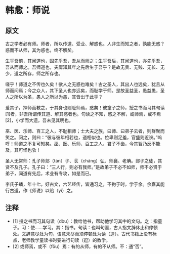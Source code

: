 # 韩愈：师说

## 原文

古之学者必有师。师者，所以传道、受业、解惑也。人非生而知之者，孰能无惑？惑而不从师，其为惑也，终不解矣。

生乎吾前，其闻道也，固先乎吾，吾从而师之；生乎吾后，其闻道也，亦先乎吾，吾从而师之。吾师道也，夫庸知其年之先后生于吾乎？是故无贵、无贱、无长、无少，道之所存，师之所存也。

嗟乎！师道之不传也久矣！欲人之无惑也难矣！古之圣人，其出人也远矣，犹且从师而问焉；今之众人，其下圣人也亦远矣，而耻学于师。是故圣益圣，愚益愚，圣人之所以为圣，愚人之所以为愚，其皆出于此乎？

爱其子，择师而教之，于其身也则耻师焉，惑矣！彼童子之师，授之书而习其句读[1]者，非吾所谓传其道、解其惑者也。句读之不知，惑之不解，或师焉，或不焉[2]，小学而大遗，吾未见其明也。

巫、医、乐师、百工之人，不耻相师；士大夫之族，曰师、曰弟子云者，则群聚而笑之。问之，则曰：“彼与彼年相若也，道相似也。位卑则足羞，官盛则近谀。”呜呼！师道之不复可知矣。巫、医、乐师、百工之人，君子不齿，今其智乃反不能及，其可怪也欤！

圣人无常师：孔子师郯（tán）子、苌（cháng）弘、师襄、老聃。郯子之徒，其贤不及孔子。孔子曰：“三人行，则必有我师。”是故弟子不必不如师，师不必贤于弟子，闻道有先后，术业有专攻，如是而已。

李氏子蟠，年十七，好古文，六艺经传，皆通习之，不拘于时，学于余。余嘉其能行古道，作《师说》以贻（yí）之。

## 注释

- [1] 授之书而习其句读（dòu）：教给他书，帮助他学习其中的文句。之：指童子。习：使……学习。其：指书。句读：也叫句逗，古人指文辞休止和停顿处。文辞意尽处为句，语意未尽而须停顿处为读（逗）。古代书籍上没有标点，老师教学童读书时要进行句读（逗）的教学。
- [2] 或师焉，或不（fǒu）焉：有的从师，有的不从师。不：通“否”。
